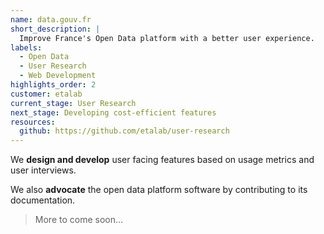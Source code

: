 ```yaml
---
name: data.gouv.fr
short_description: |
  Improve France's Open Data platform with a better user experience.
labels:
  - Open Data
  - User Research
  - Web Development
highlights_order: 2
customer: etalab
current_stage: User Research
next_stage: Developing cost-efficient features
resources:
  github: https://github.com/etalab/user-research
---
```


We **design and develop** user facing features based on usage metrics and user interviews.

We also **advocate** the open data platform software by contributing to its documentation.

> More to come soon…

[etalab]: https://www.etalab.gouv.fr
